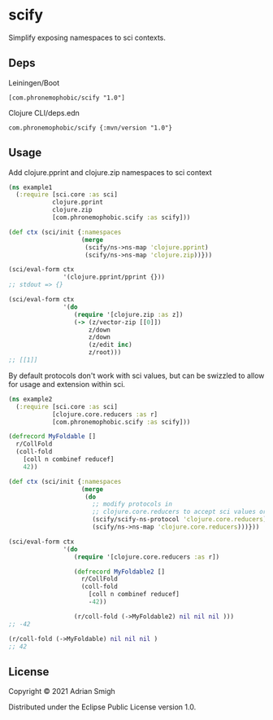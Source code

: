 # scify

Simplify exposing namespaces to sci contexts.

## Deps

Leiningen/Boot

`[com.phronemophobic/scify "1.0"]`

Clojure CLI/deps.edn

`com.phronemophobic/scify {:mvn/version "1.0"}`

## Usage

Add clojure.pprint and clojure.zip namespaces to sci context

```clojure
(ns example1
  (:require [sci.core :as sci]
            clojure.pprint
            clojure.zip
            [com.phronemophobic.scify :as scify]))

(def ctx (sci/init {:namespaces
                    (merge
                     (scify/ns->ns-map 'clojure.pprint)
                     (scify/ns->ns-map 'clojure.zip))}))

(sci/eval-form ctx
               '(clojure.pprint/pprint {}))
;; stdout => {}

(sci/eval-form ctx
               '(do
                  (require '[clojure.zip :as z])
                  (-> (z/vector-zip [[0]])
                      z/down
                      z/down
                      (z/edit inc)
                      z/root)))
;; [[1]]
```

By default protocols don't work with sci values, but can be swizzled to allow for usage and extension within sci.

```clojure
(ns example2
  (:require [sci.core :as sci]
            [clojure.core.reducers :as r]
            [com.phronemophobic.scify :as scify]))

(defrecord MyFoldable []
  r/CollFold
  (coll-fold
    [coll n combinef reducef]
    42))

(def ctx (sci/init {:namespaces
                    (merge
                     (do
                       ;; modify protocols in
                       ;; clojure.core.reducers to accept sci values or non-sci values
                       (scify/scify-ns-protocol 'clojure.core.reducers)
                       (scify/ns->ns-map 'clojure.core.reducers)))}))

(sci/eval-form ctx
               '(do
                  (require '[clojure.core.reducers :as r])

                  (defrecord MyFoldable2 []
                    r/CollFold
                    (coll-fold
                      [coll n combinef reducef]
                      -42))

                  (r/coll-fold (->MyFoldable2) nil nil nil )))
;; -42

(r/coll-fold (->MyFoldable) nil nil nil )
;; 42

```

## License

Copyright © 2021 Adrian Smigh

Distributed under the Eclipse Public License version 1.0.
